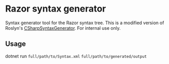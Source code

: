 # Razor syntax generator

Syntax generator tool for the Razor syntax tree. This is a modified version of Roslyn's [CSharpSyntaxGenerator](https://github.com/dotnet/roslyn/tree/master/src/Tools/Source/CompilerGeneratorTools/Source/CSharpSyntaxGenerator). For internal use only.

## Usage

dotnet run `full/path/to/Syntax.xml` `full/path/to/generated/output`